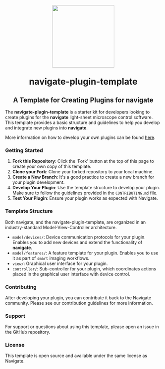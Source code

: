 <h1 align="center">
<img src="https://github.com/TheDeanLab/navigate-plugin-template/blob/main/plugins-template/view/icon/plugin-icon.jpg" width="200" height="200"/>

navigate-plugin-template
	
<h2 align="center">
	A Template for Creating Plugins for navigate
</h2>
</h1>

The **navigate-plugin-template** is a starter kit for developers looking to create plugins for the **navigate** light-sheet microscope control software. This template provides a basic structure and guidelines to help you develop and integrate new plugins into **navigate**. 

More information on how to develop your own plugins can be found [here](https://thedeanlab.github.io/navigate/advanced.html).

### Getting Started

1. **Fork this Repository**: Click the 'Fork' button at the top of this page to create your own copy of this template.
2. **Clone your Fork**: Clone your forked repository to your local machine.
3. **Create a New Branch**: It's a good practice to create a new branch for your plugin development.
4. **Develop Your Plugin**: Use the template structure to develop your plugin. Make sure to follow the guidelines provided in the `CONTRIBUTING.md` file.
5. **Test Your Plugin**: Ensure your plugin works as expected with Navigate.

### Template Structure
Both navigate, and the navigate-plugin-template, are organized in an industry-standard Model-View-Controller architecture. 

- `model/devices/`: Device communication protocols for your plugin. Enables you to add new devices and extend the functionality of **navigate**.
- `model/features/`: A feature template for your plugin. Enables you to use it as part of `smart` imaging workflows.
- `view/`: Graphical user interface for your plugin. 
- `controller/`: Sub-controller for your plugin, which coordinates actions placed in the graphical user interface with device control. 

### Contributing

After developing your plugin, you can contribute it back to the Navigate community. Please see our contribution guidelines for more information.

### Support

For support or questions about using this template, please open an issue in the GitHub repository.

### License

This template is open source and available under the same license as Navigate.
